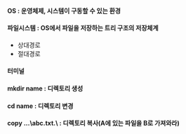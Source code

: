 #### OS : 운영체제, 시스템이 구동할 수 있는 환경
#### 파일시스템 : OS에서 파일을 저장하는 트리 구조의 저장체계
 - 상대경로
 - 절대경로
 #### 터미널
 #### mkdir name : 디렉토리 생성
 #### cd name : 디렉토리 변경
 #### copy .\..\abc.txt.\ : 디렉토리 복사(A에 있는 파일을 B로 가져와라)